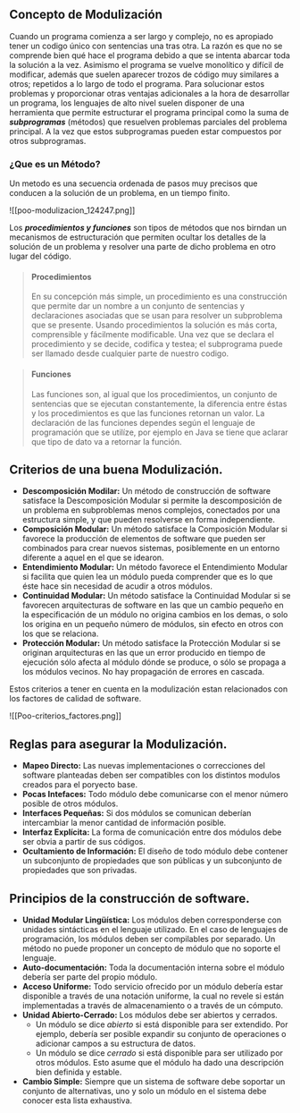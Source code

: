 ## Concepto de Modulización

Cuando un programa comienza a ser largo y complejo, no es apropiado tener un codigo único con sentencias una tras otra. La razón es que no se comprende bien qué hace el programa debido a que se intenta abarcar toda la solución a la vez. Asimismo el programa se vuelve monolítico y difícil de modificar, además que suelen aparecer trozos de código muy similares a otros; repetidos a lo largo de todo el programa.
Para solucionar estos problemas y proporcionar otras ventajas adicionales a la hora de desarrollar un programa, los lenguajes de alto nivel suelen disponer de una herramienta que permite estructurar el programa principal como la suma de ***subprogramas*** (métodos) que resuelven problemas parciales del problema principal. A la vez que estos subprogramas pueden estar compuestos por otros subprogramas.

### ¿Que es un Método?

Un metodo es una secuencia ordenada de pasos muy precisos que conducen a la solución de un problema, en un tiempo finito.

![[poo-modulizacion_124247.png]]

Los ***procedimientos y funciones*** son tipos de métodos que nos birndan un mecanismos de estructuración que permiten ocultar los detalles de la solución de un problema y resolver una parte de dicho problema en otro lugar del código.

> #### Procedimientos
> En su concepción más simple, un procedimiento es una construcción que permite dar un nombre a un conjunto de sentencias y declaraciones asociadas que se usan para resolver un subproblema que se presente. Usando procedimientos la solución es más corta, comprensible y fácilmente modificable.
> Una vez que se declara el procedimiento y se decide, codifica y testea; el subprograma puede ser llamado desde cualquier parte de nuestro codigo.

> #### Funciones
> Las funciones son, al igual que los procedimientos, un conjunto de sentencias que se ejecutan constantemente, la diferencia entre éstas y los procedimientos es que las funciones retornan un valor.
> La declaración de las funciones dependes según el lenguaje de programación que se utilíze, por ejemplo en Java se tiene que aclarar que tipo de dato va a retornar la función.

## Criterios de una buena Modulización.

- **Descomposición Modilar:** Un método de construcción de software satisface la Descomposición Modular si permite la descomposición de un problema en subproblemas menos complejos, conectados por una estructura simple, y que pueden resolverse en forma independiente.
- **Composición Modular:** Un método satisface la Composición Modular si favorece la producción de elementos de software que pueden ser combinados para crear nuevos sistemas, posiblemente en un entorno diferente a aquel en el que se idearon.
- **Entendimiento Modular:** Un método favorece el Entendimiento Modular si facilita que quien lea un módulo pueda comprender que es lo que éste hace sin necesidad de acudir a otros módulos.
- **Continuidad Modular:** Un método satisface la Continuidad Modular si se favorecen arquitecturas de software en las que un cambio pequeño en la especificación de un módulo no origina cambios en los demas, o solo los origina en un pequeño número de módulos, sin efecto en otros con los que se relaciona.
- **Protección Modular:** Un método satisface la Protección Modular si se originan arquitecturas en las que un error producido en tiempo de ejecución sólo afecta al módulo dónde se produce, o sólo se propaga a los módulos vecinos. No hay propagación de errores en cascada.

Estos criterios a tener en cuenta en la modulización estan relacionados con los factores de calidad de software.

![[Poo-criterios_factores.png]]

## Reglas para asegurar la Modulización.

- **Mapeo Directo:** Las nuevas implementaciones o correcciones del software planteadas deben ser compatibles con los distintos modulos creados para el poryecto base.
- **Pocas Intefaces:** Todo módulo debe comunicarse con el menor número posible de otros módulos.
- **Interfaces Pequeñas:** Si dos módulos se comunican deberían intercambiar la menor cantidad de información posible.
- **Interfaz Explícita:** La forma de comunicación entre dos módulos debe ser obvia a partir de sus códigos.
- **Ocultamiento de Información:** El diseño de todo módulo debe contener un subconjunto de propiedades que son públicas y un subconjunto de propiedades que son privadas.

## Principios de la construcción de software.

- **Unidad Modular Lingüística:** Los módulos deben corresponderse con unidades sintácticas en el lenguaje utilizado. En el caso de lenguajes de programación, los módulos deben ser compilables por separado. Un método no puede proponer un concepto de módulo que no soporte el lenguaje.
- **Auto-documentación:** Toda la documentación interna sobre el módulo debería ser parte del propio módulo.
- **Acceso Uniforme:** Todo servicio ofrecido por un módulo debería estar disponible a través de una notación uniforme, la cual no revele si están implementadas a través de almacenamiento o a través de un cómputo.
- **Unidad Abierto-Cerrado:** Los módulos debe ser abiertos y cerrados.
	- Un módulo se dice *abierto* si está disponible para ser extendido. Por ejemplo, debería ser posible expandir su conjunto de operaciones o adicionar campos a su estructura de datos.
	- Un módulo se dice *cerrado* si está disponible para ser utilizado por otros módulos. Esto asume que el módulo ha dado una descripción bien definida y estable.
- **Cambio Simple:** Siempre que un sistema de software debe soportar un conjunto de alternativas, uno y solo un módulo en el sistema debe conocer esta lista exhaustiva.